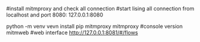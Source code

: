 #install mitmproxy and check all connection 
#start lising all connection from localhost and port 8080: 127.0.0.1:8080

python -m venv  vevn
install pip mitmproxy
mitmproxy #console version
mitmweb   #web interface http://127.0.0.1:8081/#/flows

#

